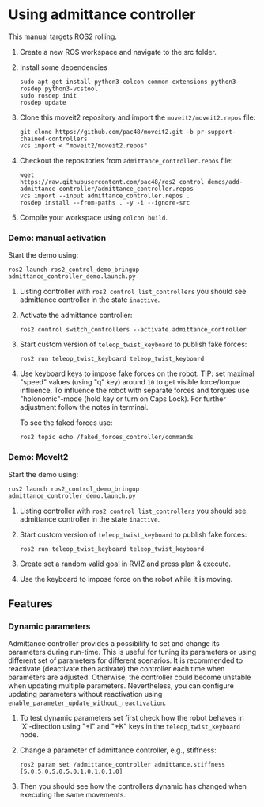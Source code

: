 # Using admittance controller

This manual targets ROS2 rolling.

1. Create a new ROS workspace and navigate to the src folder.
1. Install some dependencies
   ```
   sudo apt-get install python3-colcon-common-extensions python3-rosdep python3-vcstool
   sudo rosdep init
   rosdep update
   ```
1. Clone this moveit2 repository and import the `moveit2/moveit2.repos` file:
   ```
   git clone https://github.com/pac48/moveit2.git -b pr-support-chained-controllers
   vcs import < "moveit2/moveit2.repos"
   ```
1. Checkout the repositories from `admittance_controller.repos` file:
   ```
   wget https://raw.githubusercontent.com/pac48/ros2_control_demos/add-admittance-controller/admittance_controller.repos
   vcs import --input admittance_controller.repos .
   rosdep install --from-paths . -y -i --ignore-src
   ```

1. Compile your workspace using `colcon build`.

###  Demo: manual activation
Start the demo using:
   ```
   ros2 launch ros2_control_demo_bringup admittance_controller_demo.launch.py
   ```

1. Listing controller with `ros2 control list_controllers` you should see admittance controller in the state `inactive`.

1. Activate the admittance controller:
   ```
   ros2 control switch_controllers --activate admittance_controller
   ```

1. Start custom version of `teleop_twist_keyboard` to publish fake forces:
   ```
   ros2 run teleop_twist_keyboard teleop_twist_keyboard
   ```

1. Use keyboard keys to impose fake forces on the robot.
   TIP: set maximal "speed" values (using "q" key) around `10` to get visible force/torque influence. To influence the robot with separate forces and torques use "holonomic"-mode (hold key or turn on Caps Lock). For further adjustment follow the notes in terminal.

   To see the faked forces use:
   ```
   ros2 topic echo /faked_forces_controller/commands
   ```

###  Demo: MoveIt2
Start the demo using:
   ```
   ros2 launch ros2_control_demo_bringup admittance_controller_demo.launch.py
   ```

1. Listing controller with `ros2 control list_controllers` you should see admittance controller in the state `inactive`.

1. Start custom version of `teleop_twist_keyboard` to publish fake forces:
   ```
   ros2 run teleop_twist_keyboard teleop_twist_keyboard
   ```
1. Create set a random valid goal in RVIZ and press plan & execute.
1. Use the keyboard to impose force on the robot while it is moving.

## Features

### Dynamic parameters

Admittance controller provides a possibility to set and change its parameters during run-time.
This is useful for tuning its parameters or using different set of parameters for different scenarios.
It is recommended to reactivate (deactivate then activate) the controller each time when parameters are adjusted.
Otherwise, the controller could become unstable when updating multiple parameters.
Nevertheless, you can configure updating parameters without reactivation using `enable_parameter_update_without_reactivation`.

1. To test dynamic parameters set first check how the robot behaves in 'X'-direction using "<Shift>+I" and "<Shift>+K" keys in the `teleop_twist_keyboard` node.

1. Change a parameter of admittance controller, e.g., stiffness:
   ```
   ros2 param set /admittance_controller admittance.stiffness [5.0,5.0,5.0,5.0,1.0,1.0,1.0]
   ```

1. Then you should see how the controllers dynamic has changed when executing the same movements.
